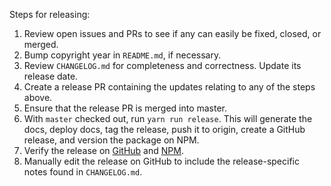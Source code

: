 Steps for releasing:

1. Review open issues and PRs to see if any can easily be fixed, closed, or merged.
1. Bump copyright year in `README.md`, if necessary.
1. Review `CHANGELOG.md` for completeness and correctness. Update its release date.
1. Create a release PR containing the updates relating to any of the steps above.
1. Ensure that the release PR is merged into master.
1. With `master` checked out, run `yarn run release`. This will generate the docs, deploy docs, tag the release, push it to origin, create a GitHub release, and version the package on NPM.
1. Verify the release on [GitHub](https://github.com/maxmind/minfraud-api-node/releases)
   and [NPM](https://npmjs.com/package/@maxmind/minfraud-api-node).
1. Manually edit the release on GitHub to include the release-specific notes found in `CHANGELOG.md`.
